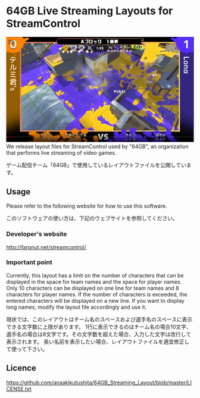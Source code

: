 

64GB Live Streaming Layouts for StreamControl
====

![Usage image](./readme_images/desc.png)
We release layout files for StreamControl used by "64GB", an organization that performs live streaming of video games.

ゲーム配信チーム「64GB」で使用しているレイアウトファイルを公開しています。

## Usage
Please refer to the following website for how to use this software.

このソフトウェアの使い方は、下記のウェブサイトを参照してください。

### Developer's website
http://farpnut.net/streamcontrol/

### Important point
Currently, this layout has a limit on the number of characters that can be displayed in the space for team names and the space for player names.
Only 10 characters can be displayed on one line for team names and 8 characters for player names. If the number of characters is exceeded, the entered characters will be displayed on a new line.
If you want to display long names, modify the layout file accordingly and use it.

現状では、このレイアウトはチーム名のスペースおよび選手名のスペースに表示できる文字数に上限があります。
1行に表示できるのはチーム名の場合10文字、選手名の場合は8文字です。その文字数を超えた場合、入力した文字は改行して表示されます。
長い名前を表示したい場合、レイアウトファイルを適宜修正して使って下さい。

## Licence
https://github.com/anaakikutushita/64GB_Streaming_Layout/blob/master/LICENSE.txt
